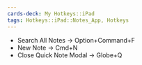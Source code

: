 ```yaml
---
cards-deck: My Hotkeys::iPad
tags: Hotkeys::iPad::Notes_App, Hotkeys
---
```



- Search All Notes → Option+Command+F
- New Note → Cmd+N
- Close Quick Note Modal → Globe+Q